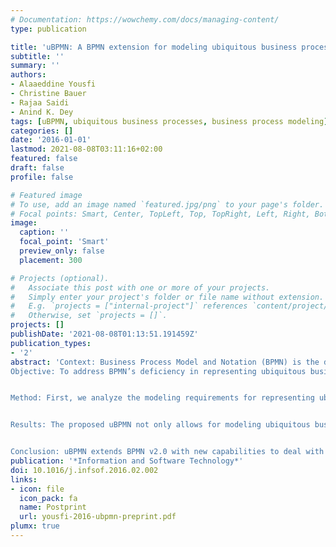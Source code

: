 ```yaml
---
# Documentation: https://wowchemy.com/docs/managing-content/
type: publication

title: 'uBPMN: A BPMN extension for modeling ubiquitous business processes'
subtitle: ''
summary: ''
authors:
- Alaaeddine Yousfi
- Christine Bauer
- Rajaa Saidi
- Anind K. Dey
tags: [uBPMN, ubiquitous business processes, business process modeling]
categories: []
date: '2016-01-01'
lastmod: 2021-08-08T03:11:16+02:00
featured: false
draft: false
profile: false

# Featured image
# To use, add an image named `featured.jpg/png` to your page's folder.
# Focal points: Smart, Center, TopLeft, Top, TopRight, Left, Right, BottomLeft, Bottom, BottomRight.
image:
  caption: ''
  focal_point: 'Smart'
  preview_only: false
  placement: 300

# Projects (optional).
#   Associate this post with one or more of your projects.
#   Simply enter your project's folder or file name without extension.
#   E.g. `projects = ["internal-project"]` references `content/project/deep-learning/index.md`.
#   Otherwise, set `projects = []`.
projects: []
publishDate: '2021-08-08T01:13:51.191459Z'
publication_types:
- '2'
abstract: 'Context: Business Process Model and Notation (BPMN) is the de facto standard for business process modeling. It was developed by the Object Management Group with support of the major organizations in the fields of software engineering and information systems. Despite its wide use, when it comes to repre- senting ubiquitous business processes, this business process modeling language is lacking.
Objective: To address BPMN’s deficiency in representing ubiquitous business processes, we extend it and present uBPMN (or ubiquitous BPMN).


Method: First, we analyze the modeling requirements for representing ubiquitous business processes. Based on the requirements, we conservatively extend the Meta-Object Facility meta-model and the XML Schema Definition of BPMN as well as extend the notation. The extension, that we call uBPMN follows the same outline as set by the Object Management Group for BPMN.


Results: The proposed uBPMN not only allows for modeling ubiquitous business processes but also lays the groundwork for potentially deploying a variety of ubiquitous computing technologies. We illustrate all of uBPMN’s capabilities and benefits with real-life examples.


Conclusion: uBPMN extends BPMN v2.0 with new capabilities to deal with ubiquitous computing technologies.'
publication: '*Information and Software Technology*'
doi: 10.1016/j.infsof.2016.02.002
links:
- icon: file
  icon_pack: fa
  name: Postprint
  url: yousfi-2016-ubpmn-preprint.pdf
plumx: true
---
```

